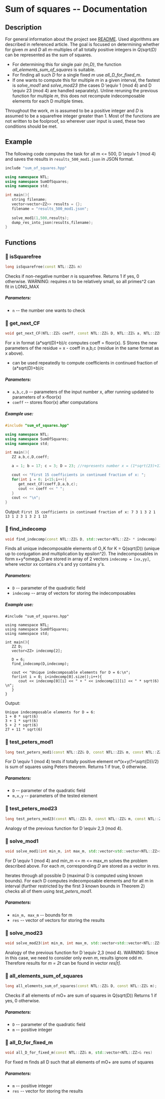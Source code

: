 # Sum of squares -- Documentation
<a name="line-4"></a>
## Description
For general information about the project see [README](README.md). Used algorithms are described in referenced article.
The goal is focused on determining whether for given _m_ and _D_ all _m_-multiples of all totally positive integers in _Q(sqrt(D)_ can be represented as the sum of squares.

- For determining this for single pair _(m,D)_, the function _all_elements_sum_of_squares_ is suitable.
 - For finding all such _D_ for a single fixed _m_ use _all_D_for_fixed_m_. 
 - If one wants to compute this for multiple _m_ in a given interval, the fastest is _solve_mod1_ and _solve_mod23_ (the cases D \equiv 1 (mod 4) and D \equiv 23 (mod 4) are handled separately). Unline reruning the previous function for multiple _m_, this does not recompute indecomposable elements for each D multiple times.

Throughout the work, _m_ is assumed to be a positive integer and _D_ is assumed to be a squarefree integer greater than 1. Most of the functions are not written to be foolproof, so wherever user input is used, these two conditions should be met.

## Example
The following code computes the task for all m <= 500, D \equiv 1 (mod 4) and saves the results in `results_500_mod1.json` in JSON format.

```cpp
include "sum_of_squares.hpp"

using namespace NTL;
using namespace SumOfSquares;
using namespace std;

int main(){
   string filename;
   vector<vector<ZZ>> results = {};
   filename = "results_500_mod1.json";
   
   solve_mod1(1,500,results);
   dump_res_into_json(results,filename);
}
```


## Functions
<a name="line-76"></a>
### 🔷 isSquarefree

```cpp
long isSquarefree(const NTL::ZZ& n)
```

Checks if non-negative number _n_ is squarefree. 
Returns 1 if yes, 0 otherwise.
WARNING: requires _n_ to be relatively small, so all primes^2 can fit in LONG_MAX

##### Parameters:

- `n` -- the number one wants to check

### 🔷 get_next_CF

```cpp
void get_next_CF(NTL::ZZ& coeff, const NTL::ZZ& D, NTL::ZZ& a, NTL::ZZ& b, NTL::ZZ& c)
```
For x  in format (a*sqrt(D)+b)/c computes coeff = floor(x). S
Stores the new parameters of the residue = x - coeff in a,b,c (residue in the same format as x above).

- can be used repeatedly to compute coefficients in continued fraction of (a*sqrt(D)+b)/c


##### Parameters:

- `a,b,c,D` -- parameters of the input number x, after running updated to parameters of x-floor(x)
- `coeff` -- stores floor(x) after computations

##### Example use:

```cpp
#include "sum_of_squares.hpp"

using namespace NTL;
using namespace SumOfSquares;
using namespace std;

int main(){
   ZZ a,b,c,D,coeff;

   a = 1; b = 17; c = 3; D = 23; //represents number x = (1*sqrt(23)+17)/3

   cout << "First 15 coefficients in continued fraction of x: ";
   for(int i = 0; i<15;i++){
      get_next_CF(coeff,D,a,b,c);
      cout << coeff << " ";
   }
   cout << "\n";
}
```
Output: ` First 15 coefficients in continued fraction of x: 7 3 1 3 2 1 13 1 2 3 1 3 2 1 13 `


###  🔷 find_indecomp

```cpp
void find_indecomp(const NTL::ZZ& D, std::vector<NTL::ZZ> * indecomp)
```

Finds all unique indecomposable elements of O_K for K = Q(sqrt(D)) (unique up to conjugation and multiplication by epsilon^2).
The indecomposables in form x+y*omega_D are stored in array of 2 vectors `indecomp = [xx,yy]`, where vector xx contains x's and yy contains y's.

##### Parameters:

- `D` -- parameter of the quadratic field
- `indecomp` -- array of vectors for storing the indecomposables


##### Example use:

```
#include "sum_of_squares.hpp"

using namespace NTL;
using namespace SumOfSquares;
using namespace std;

int main(){
   ZZ D;
   vector<ZZ> indecomp[2];

   D = 6;
   find_indecomp(D,indecomp);

   cout << "Unique indecomposable elements for D = 6:\n";
   for(int i = 0; i<indecomp[0].size();i++){
      cout << indecomp[0][i] << " + " << indecomp[1][i] << " * sqrt(6) \n";
   }
}
```
Output:
```
Unique indecomposable elements for D = 6:
1 + 0 * sqrt(6) 
3 + 1 * sqrt(6) 
5 + 2 * sqrt(6) 
27 + 11 * sqrt(6) 
```

###  🔷 test_peters_mod1

```cpp
long test_peters_mod1(const NTL::ZZ& D, const NTL::ZZ& m, const NTL::ZZ& x, const NTL::ZZ& y)
```

For D \equiv 1 (mod 4) tests if totally positive element m*(x+y(1+\sqrt{D})/2) is sum of squares using Peters theorem.
Returns 1 if true, 0 otherwise.

##### Parameters:

- `D` -- parameter of the quadratic field
- `m,x,y` -- parameters of the tested element

###  🔷 test_peters_mod23

```cpp
long test_peters_mod23(const NTL::ZZ& D, const NTL::ZZ& m, const NTL::ZZ& x, const NTL::ZZ& y)
```

Analogy of the previous function for D \equiv 2,3 (mod 4).

###  🔷 solve_mod1

```cpp
void solve_mod1(int min_m, int max_m, std::vector<std::vector<NTL::ZZ>> &res)
```

For D \equiv 1 (mod 4) and  min_m <= m <= max_m solves the problem described above. For each _m_, corresponding _D_ are stored as a vector in _res_.

Iterates through all possible D (maximal D is computed using known bounds). For each D computes indecomposable elements and for all m in interval (further restricted by the first 3 known bounds in Theorem 2) checks all of them using _test_peters_mod1_.

##### Parameters:

- `min_m, max_m` -- bounds for m
- `res` -- vector of vectors for storing the results

###  🔷 solve_mod23

```cpp
void solve_mod23(int min_m, int max_m, std::vector<std::vector<NTL::ZZ>> &res)
```
Analogy of the previous function for D \equiv 2,3 (mod 4).
WARNING: Since in this case, we need to consider only even _m_, results ignore odd _m_. Therefore results for _m = 2t_ can be found in vector _res[t]_.

###  🔷 all_elements_sum_of_squares

```cpp
long all_elements_sum_of_squares(const NTL::ZZ& D, const NTL::ZZ& m);
```
Checks if all elements of mO+ are sum of squares in Q(sqrt(D))
Returns 1 if yes, 0 otherwise.
##### Parameters:

- `D` -- parameter of the quadratic field
- `m` -- positive integer

###  🔷 all_D_for_fixed_m

```cpp
void all_D_for_fixed_m(const NTL::ZZ& m, std::vector<NTL::ZZ>& res)
```
For fixed m finds all D such that all elements of mO+ are sums of squares
##### Parameters:

- `m` -- positive integer
- `res` -- vector for storing the results

